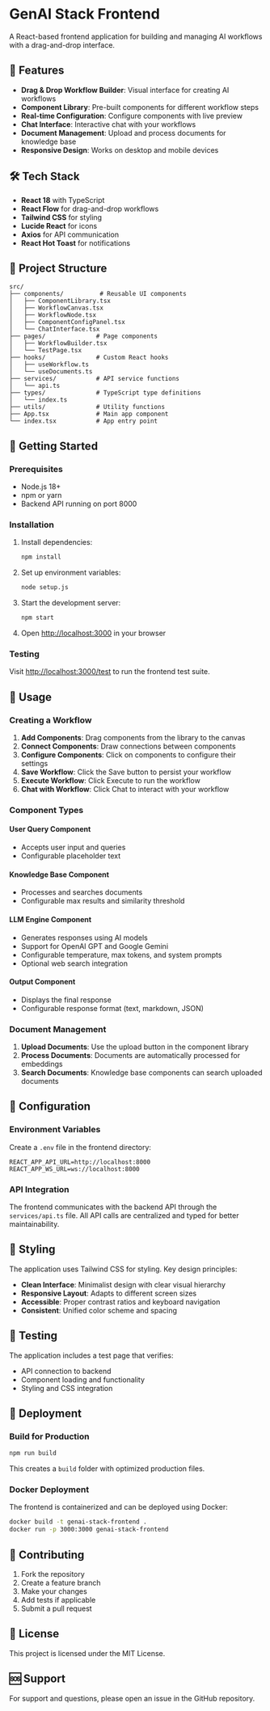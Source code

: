 # GenAI Stack Frontend

A React-based frontend application for building and managing AI workflows with a drag-and-drop interface.

## 🚀 Features

- **Drag & Drop Workflow Builder**: Visual interface for creating AI workflows
- **Component Library**: Pre-built components for different workflow steps
- **Real-time Configuration**: Configure components with live preview
- **Chat Interface**: Interactive chat with your workflows
- **Document Management**: Upload and process documents for knowledge base
- **Responsive Design**: Works on desktop and mobile devices

## 🛠️ Tech Stack

- **React 18** with TypeScript
- **React Flow** for drag-and-drop workflows
- **Tailwind CSS** for styling
- **Lucide React** for icons
- **Axios** for API communication
- **React Hot Toast** for notifications

## 📁 Project Structure

```
src/
├── components/          # Reusable UI components
│   ├── ComponentLibrary.tsx
│   ├── WorkflowCanvas.tsx
│   ├── WorkflowNode.tsx
│   ├── ComponentConfigPanel.tsx
│   └── ChatInterface.tsx
├── pages/              # Page components
│   ├── WorkflowBuilder.tsx
│   └── TestPage.tsx
├── hooks/              # Custom React hooks
│   ├── useWorkflow.ts
│   └── useDocuments.ts
├── services/           # API service functions
│   └── api.ts
├── types/              # TypeScript type definitions
│   └── index.ts
├── utils/              # Utility functions
├── App.tsx             # Main app component
└── index.tsx           # App entry point
```

## 🚀 Getting Started

### Prerequisites

- Node.js 18+ 
- npm or yarn
- Backend API running on port 8000

### Installation

1. Install dependencies:
   ```bash
   npm install
   ```

2. Set up environment variables:
   ```bash
   node setup.js
   ```

3. Start the development server:
   ```bash
   npm start
   ```

4. Open [http://localhost:3000](http://localhost:3000) in your browser

### Testing

Visit [http://localhost:3000/test](http://localhost:3000/test) to run the frontend test suite.

## 🎯 Usage

### Creating a Workflow

1. **Add Components**: Drag components from the library to the canvas
2. **Connect Components**: Draw connections between components
3. **Configure Components**: Click on components to configure their settings
4. **Save Workflow**: Click the Save button to persist your workflow
5. **Execute Workflow**: Click Execute to run the workflow
6. **Chat with Workflow**: Click Chat to interact with your workflow

### Component Types

#### User Query Component
- Accepts user input and queries
- Configurable placeholder text

#### Knowledge Base Component
- Processes and searches documents
- Configurable max results and similarity threshold

#### LLM Engine Component
- Generates responses using AI models
- Support for OpenAI GPT and Google Gemini
- Configurable temperature, max tokens, and system prompts
- Optional web search integration

#### Output Component
- Displays the final response
- Configurable response format (text, markdown, JSON)

### Document Management

1. **Upload Documents**: Use the upload button in the component library
2. **Process Documents**: Documents are automatically processed for embeddings
3. **Search Documents**: Knowledge base components can search uploaded documents

## 🔧 Configuration

### Environment Variables

Create a `.env` file in the frontend directory:

```env
REACT_APP_API_URL=http://localhost:8000
REACT_APP_WS_URL=ws://localhost:8000
```

### API Integration

The frontend communicates with the backend API through the `services/api.ts` file. All API calls are centralized and typed for better maintainability.

## 🎨 Styling

The application uses Tailwind CSS for styling. Key design principles:

- **Clean Interface**: Minimalist design with clear visual hierarchy
- **Responsive Layout**: Adapts to different screen sizes
- **Accessible**: Proper contrast ratios and keyboard navigation
- **Consistent**: Unified color scheme and spacing

## 🧪 Testing

The application includes a test page that verifies:

- API connection to backend
- Component loading and functionality
- Styling and CSS integration

## 🚀 Deployment

### Build for Production

```bash
npm run build
```

This creates a `build` folder with optimized production files.

### Docker Deployment

The frontend is containerized and can be deployed using Docker:

```bash
docker build -t genai-stack-frontend .
docker run -p 3000:3000 genai-stack-frontend
```

## 🤝 Contributing

1. Fork the repository
2. Create a feature branch
3. Make your changes
4. Add tests if applicable
5. Submit a pull request

## 📄 License

This project is licensed under the MIT License.

## 🆘 Support

For support and questions, please open an issue in the GitHub repository.
